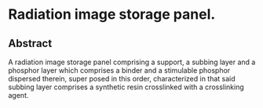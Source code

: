 # Radiation image storage panel.

## Abstract
A radiation image storage panel comprising a support, a subbing layer and a phosphor layer which comprises a binder and a stimulable phosphor dispersed therein, super posed in this order, characterized in that said subbing layer comprises a synthetic resin crosslinked with a crosslinking agent.